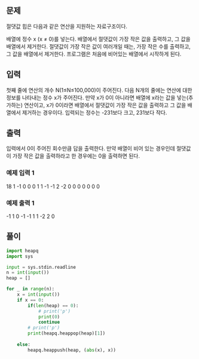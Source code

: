 ## 문제
절댓값 힙은 다음과 같은 연산을 지원하는 자료구조이다.

배열에 정수 x (x ≠ 0)를 넣는다.
배열에서 절댓값이 가장 작은 값을 출력하고, 그 값을 배열에서 제거한다. 절댓값이 가장 작은 값이 여러개일 때는, 가장 작은 수를 출력하고, 그 값을 배열에서 제거한다.
프로그램은 처음에 비어있는 배열에서 시작하게 된다.

## 입력
첫째 줄에 연산의 개수 N(1≤N≤100,000)이 주어진다. 다음 N개의 줄에는 연산에 대한 정보를 나타내는 정수 x가 주어진다. 만약 x가 0이 아니라면 배열에 x라는 값을 넣는(추가하는) 연산이고, x가 0이라면 배열에서 절댓값이 가장 작은 값을 출력하고 그 값을 배열에서 제거하는 경우이다. 입력되는 정수는 -231보다 크고, 231보다 작다.

## 출력
입력에서 0이 주어진 회수만큼 답을 출력한다. 만약 배열이 비어 있는 경우인데 절댓값이 가장 작은 값을 출력하라고 한 경우에는 0을 출력하면 된다.

### 예제 입력 1 
18
1
-1
0
0
0
1
1
-1
-1
2
-2
0
0
0
0
0
0
0
### 예제 출력 1 
-1
1
0
-1
-1
1
1
-2
2
0

## 풀이
```python
import heapq
import sys

input = sys.stdin.readline
n = int(input())
heap = []

for _ in range(n):
    x = int(input())
    if x == 0:
        if(len(heap) == 0):
            # print('p')
            print(0)
            continue
        # print('p')
        print(heapq.heappop(heap)[1])
        
    else:
        heapq.heappush(heap, (abs(x), x))
    
```